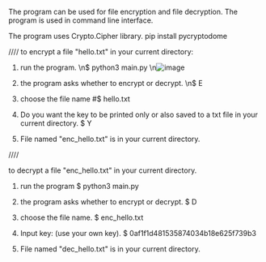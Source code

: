 The program can be used for file encryption and file decryption. The program is used in command line interface.

The program uses Crypto.Cipher library.
pip install pycryptodome

////
to encrypt a file "hello.txt" in your current directory:
1. run the program.
\n$ python3 main.py
\n![image](https://user-images.githubusercontent.com/116679314/206281976-ac26be91-f214-456d-a447-45d9445680e6.png)


2. the program asks whether to encrypt or decrypt.
\n$ E

3. choose the file name
#$ hello.txt

4. Do you want the key to be printed only or also saved to a txt file in your current directory.
$ Y

5. File named "enc_hello.txt" is in your current directory.

////

to decrypt a file "enc_hello.txt" in your current directory.
1. run the program
$ python3 main.py

2. the program asks whether to encrypt or decrypt.
$ D

3. choose the file name.
$ enc_hello.txt

4. Input key: (use your own key).
$ 0af1f1d481535874034b18e625f739b3

5. File named "dec_hello.txt" is in your current directory.
